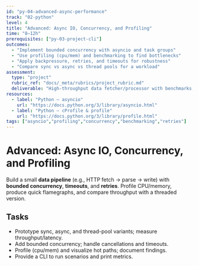 ```yaml
---
id: "py-04-advanced-async-performance"
track: "02-python"
level: 4
title: "Advanced: Async IO, Concurrency, and Profiling"
time: "8–12h"
prerequisites: ["py-03-project-cli"]
outcomes:
  - "Implement bounded concurrency with asyncio and task groups"
  - "Use profiling (cpu/mem) and benchmarking to find bottlenecks"
  - "Apply backpressure, retries, and timeouts for robustness"
  - "Compare sync vs async vs thread pools for a workload"
assessment:
  type: "project"
  rubric_ref: "docs/_meta/rubrics/project_rubric.md"
  deliverable: "High-throughput data fetcher/processor with benchmarks, flamegraphs, and a short report"
resources:
  - label: "Python — asyncio"
    url: "https://docs.python.org/3/library/asyncio.html"
  - label: "Python — cProfile & profile"
    url: "https://docs.python.org/3/library/profile.html"
tags: ["asyncio","profiling","concurrency","benchmarking","retries"]
---
```


# Advanced: Async IO, Concurrency, and Profiling

Build a small **data pipeline** (e.g., HTTP fetch → parse → write) with **bounded concurrency**, **timeouts**, and **retries**. Profile CPU/memory, produce quick flamegraphs, and compare throughput with a threaded version.

## Tasks
- Prototype sync, async, and thread-pool variants; measure throughput/latency.
- Add bounded concurrency; handle cancellations and timeouts.
- Profile (cpu/mem) and visualize hot paths; document findings.
- Provide a CLI to run scenarios and print metrics.